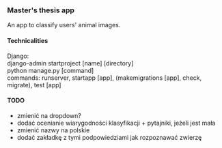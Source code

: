 ### Master's thesis app
An app to classify users' animal images.

#### Technicalities
Django:\
django-admin startproject [name] [directory]\
python manage.py [command]\
commands: runserver, startapp [app], (makemigrations [app], check, migrate), test [app]

#### TODO
- zmienić na dropdown?
- dodać ocenianie wiarygodności klasyfikacji + pytajniki, jeżeli jest mała
- zmienić nazwy na polskie
- dodać zakładkę z tymi podpowiedziami jak rozpoznawać zwierzę
